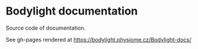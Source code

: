 # Bodylight documentation

Source code of documentation.

See gh-pages rendered at https://bodylight.physiome.cz/Bodylight-docs/



